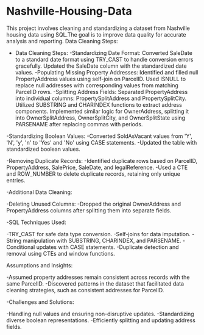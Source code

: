 # Nashville-Housing-Data

This project involves cleaning and standardizing a dataset from Nashville housing data using SQL.The goal is to improve data quality for accurate analysis and reporting.
Data Cleaning Steps:

- Data Cleaning Steps:
  -Standardizing Date Format:
    Converted SaleDate to a standard date format using TRY_CAST to handle conversion errors gracefully.
    Updated the SaleDate column with the standardized date values.
  -Populating Missing Property Addresses:
    Identified and filled null PropertyAddress values using self-join on ParcelID.
    Used ISNULL to replace null addresses with corresponding values from matching ParcelID rows.
  -Splitting Address Fields:
    Separated PropertyAddress into individual columns: PropertySplitAddress and PropertySplitCity.
    Utilized SUBSTRING and CHARINDEX functions to extract address components.
    Implemented similar logic for OwnerAddress, splitting it into OwnerSplitAddress, OwnerSplitCity, and OwnerSplitState using PARSENAME after replacing commas with periods.

-Standardizing Boolean Values:
  -Converted SoldAsVacant values from 'Y', 'N', 'y', 'n' to 'Yes' and 'No' using CASE statements.
  -Updated the table with standardized boolean values.

-Removing Duplicate Records:
  -Identified duplicate rows based on ParcelID, PropertyAddress, SalePrice, SaleDate, and legalReference.
  -Used a CTE and ROW_NUMBER to delete duplicate records, retaining only unique entries.

-Additional Data Cleaning:

  -Deleting Unused Columns:
    -Dropped the original OwnerAddress and PropertyAddress columns after splitting them into separate fields.

-SQL Techniques Used:

  -TRY_CAST for safe data type conversion.
  -Self-joins for data imputation.
  -String manipulation with SUBSTRING, CHARINDEX, and PARSENAME.
  -Conditional updates with CASE statements.
  -Duplicate detection and removal using CTEs and window functions.

Assumptions and Insights:

-Assumed property addresses remain consistent across records with the same ParcelID.
-Discovered patterns in the dataset that facilitated data cleaning strategies, such as consistent addresses for ParcelID.

-Challenges and Solutions:

-Handling null values and ensuring non-disruptive updates.
-Standardizing diverse boolean representations.
-Efficiently splitting and updating address fields.











